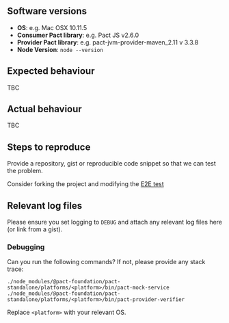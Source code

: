 ## Software versions

* **OS**: e.g. Mac OSX 10.11.5
* **Consumer Pact library**: e.g. Pact JS v2.6.0
* **Provider Pact library**: e.g. pact-jvm-provider-maven_2.11 v 3.3.8
* **Node Version**: `node --version`

## Expected behaviour

TBC

## Actual behaviour

TBC

## Steps to reproduce

Provide a repository, gist or reproducible code snippet so that we can test the problem.

Consider forking the project and modifying the [E2E test](https://github.com/pact-foundation/pact-go/blob/master/dsl/pact_integration_test.go)

## Relevant log files

Please ensure you set logging to `DEBUG` and attach any relevant log files here (or link from a gist).

### Debugging

Can you run the following commands? If not, please provide any stack trace:

```
./node_modules/@pact-foundation/pact-standalone/platforms/<platform>/bin/pact-mock-service
./node_modules/@pact-foundation/pact-standalone/platforms/<platform>/bin/pact-provider-verifier
```

Replace `<platform>` with your relevant OS.
